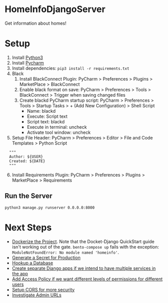 # HomeInfoDjangoServer

Get information about homes!

# Setup

1. Install [Python3](https://www.python.org/downloads/)
2. Install [Pycharm](https://www.jetbrains.com/pycharm/download)
3. Install dependencies: `pip3 install -r requirements.txt`
4. Black
   1. Install BlackConnect Plugin: PyCharm > Preferences > Plugins > MarketPlace > BlackConnect
   2. Enable black format on save: PyCharm > Preferences > Tools > BlackConnect > Trigger when saving changed files
   3. Create blackd PyCharm startup script: PyCharm > Preferences > Tools > Startup Tasks > + (Add New Configuration) > Shell Script
      - Name: blackd
      - Execute: Script text
      - Script text: blackd
      - Execute in terminal: uncheck
      - Activate tool window: uncheck
5. Setup File Header: PyCharm > Preferences > Editor > File and Code Templates > Python Script

```
  """
  Author: ${USER}
  Created: ${DATE}
  """
```
6. Install Requirements Plugin: PyCharm > Preferences > Plugins > MarketPlace > Requirements

## Run the Server

`python3 manage.py runserver 0.0.0.0:8000`

# Next Steps

- [Dockerize the Project](https://docs.docker.com/samples/django/). Note that the Docket-Django QuickStart guide isn't working out of the gate. `bento-compose up` fails with the exception: `ModuleNotFoundError: No module named 'homeinfo'`.
- [Generate a Secret for Production](https://docs.djangoproject.com/en/3.2/howto/deployment/checklist/)
- [Hookup a Database](https://docs.djangoproject.com/en/3.2/ref/settings/#databases)
- [Create separate Django apps if we intend to have multiple services in the app](https://docs.djangoproject.com/en/4.0/intro/tutorial01/#creating-the-polls-app)
- [Add Access Policy if we want different levels of permissions for different users](https://github.com/rsinger86/drf-access-policy)
- [Setup CORS for more security](https://github.com/adamchainz/django-cors-headers)
- [Investigate Admin URLs](https://docs.djangoproject.com/en/4.0/ref/contrib/admin/)
